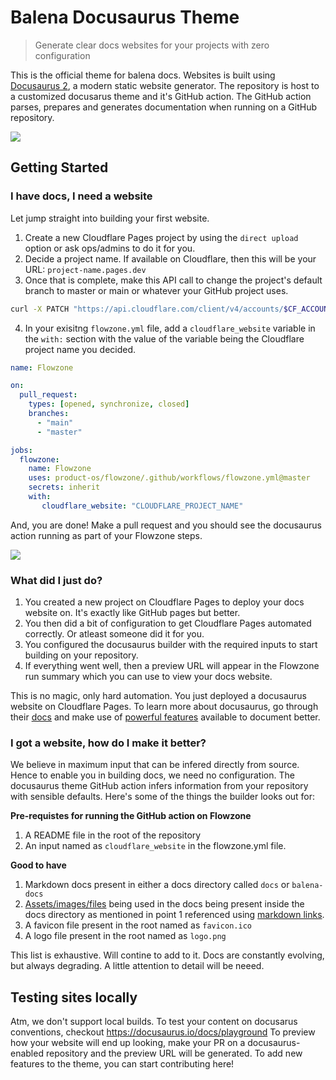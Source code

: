 # Balena Docusaurus Theme

> Generate clear docs websites for your projects with zero configuration

This is the official theme for balena docs. Websites is built using [Docusaurus 2](https://docusaurus.io/), a modern static website generator. The repository is host to a customized docusarus theme and it's GitHub action. The GitHub action parses, prepares and generates documentation when running on a GitHub repository.

![](https://user-images.githubusercontent.com/22801822/206838272-e3a2990b-4855-4e71-b9da-7270357c2028.png)

## Getting Started 

### I have docs, I need a website

Let jump straight into building your first website. 

1. Create a new Cloudflare Pages project by using the `direct upload` option or ask ops/admins to do it for you.
2. Decide a project name. If available on Cloudflare, then this will be your URL: `project-name.pages.dev`
3. Once that is complete, make this API call to change the project's default branch to master or main or whatever your GitHub project uses.

```bash
curl -X PATCH "https://api.cloudflare.com/client/v4/accounts/$CF_ACCOUNT_ID/pages/projects/project-name"   -H "Authorization: Bearer $CF_API_KEY"      -H "Content-Type: application/json"      --data ' {"production_branch": "$GITHUB_BRANCH","production_deployments_enabled": true}' -v
```

4. In your exisitng `flowzone.yml` file, add a `cloudflare_website` variable in the `with:` section with the value of the variable being the Cloudflare project name you decided. 

```yml
name: Flowzone

on:
  pull_request:
    types: [opened, synchronize, closed]
    branches:
      - "main"
      - "master"

jobs:
  flowzone:
    name: Flowzone
    uses: product-os/flowzone/.github/workflows/flowzone.yml@master
    secrets: inherit
    with:
       cloudflare_website: "CLOUDFLARE_PROJECT_NAME"
```

And, you are done! Make a pull request and you should see the docusaurus action running as part of your Flowzone steps. 

![](https://user-images.githubusercontent.com/22801822/206837518-3f484261-c423-4ea9-a6fb-0a95b4a77a57.png)

### What did I just do? 

1. You created a new project on Cloudflare Pages to deploy your docs website on. It's exactly like GitHub pages but better. 
2. You then did a bit of configuration to get Cloudflare Pages automated correctly. Or atleast someone did it for you. 
3. You configured the docusaurus builder with the required inputs to start building on your repository.
4. If everything went well, then a preview URL will appear in the Flowzone run summary which you can use to view your docs website.

This is no magic, only hard automation. You just deployed a docusaurus website on Cloudflare Pages. To learn more about docusaurus, go through their [docs](https://docusaurus.io/docs/category/guides) and make use of [powerful features](https://docusaurus.io/docs/markdown-features) available to document better. 

### I got a website, how do I make it better?

We believe in maximum input that can be infered directly from source. Hence to enable you in building docs, we need no configuration. The docusaurus theme GitHub action infers information from your repository with sensible defaults. Here's some of the things the builder looks out for: 

**Pre-requistes for running the GitHub action on Flowzone**

1. A README file in the root of the repository
2. An input named as `cloudflare_website` in the flowzone.yml file. 

**Good to have**

1. Markdown docs present in either a docs directory called `docs` or `balena-docs`
2. [Assets/images/files](https://docusaurus.io/docs/markdown-features/assets) being used in the docs being present inside the docs directory as mentioned in point 1 referenced using [markdown links](https://docusaurus.io/docs/markdown-features/links). 
3. A favicon file present in the root named as `favicon.ico`
4. A logo file present in the root named as `logo.png`

This list is exhaustive. Will contine to add to it. Docs are constantly evolving, but always degrading. A little attention to detail will be neeed. 

## Testing sites locally 

Atm, we don't support local builds.
To test your content on docusarus conventions, checkout https://docusaurus.io/docs/playground
To preview how your website will end up looking, make your PR on a docusaurus-enabled repository and the preview URL will be generated. 
To add new features to the theme, you can start contributing here!

